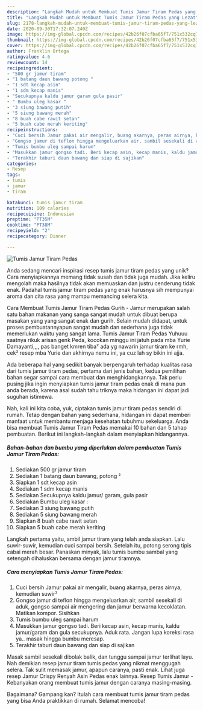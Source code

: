 ```yaml
---
description: "Langkah Mudah untuk Membuat Tumis Jamur Tiram Pedas yang Lezat"
title: "Langkah Mudah untuk Membuat Tumis Jamur Tiram Pedas yang Lezat"
slug: 2178-langkah-mudah-untuk-membuat-tumis-jamur-tiram-pedas-yang-lezat
date: 2020-09-30T17:32:07.240Z
image: https://img-global.cpcdn.com/recipes/42b26f07cfba65f7/751x532cq70/tumis-jamur-tiram-pedas-foto-resep-utama.jpg
thumbnail: https://img-global.cpcdn.com/recipes/42b26f07cfba65f7/751x532cq70/tumis-jamur-tiram-pedas-foto-resep-utama.jpg
cover: https://img-global.cpcdn.com/recipes/42b26f07cfba65f7/751x532cq70/tumis-jamur-tiram-pedas-foto-resep-utama.jpg
author: Franklin Ortega
ratingvalue: 4.6
reviewcount: 14
recipeingredient:
- "500 gr jamur tiram"
- "1 batang daun bawang potong "
- "1 sdt kecap asin"
- "1 sdm kecap manis"
- "Secukupnya kaldu jamur garam gula pasir"
- " Bumbu uleg kasar "
- "3 siung bawang putih"
- "5 siung bawang merah"
- "8 buah cabe rawit setan"
- "5 buah cabe merah keriting"
recipeinstructions:
- "Cuci bersih Jamur pakai air mengalir, buang akarnya, peras airnya, kemudian suwir²"
- "Gongso jamur di teflon hingga mengeluarkan air, sambil sesekali di aduk, gongso sampai air mengering dan jamur berwarna kecoklatan. Matikan kompor. Sisihkan"
- "Tumis bumbu uleg sampai harum"
- "Masukkan jamur gongso tadi. Beri kecap asin, kecap manis, kaldu jamur/garam dan gula secukupnya. Aduk rata. Jangan lupa koreksi rasa ya.. masak hingga bumbu meresap."
- "Terakhir taburi daun bawang dan siap di sajikan"
categories:
- Resep
tags:
- tumis
- jamur
- tiram

katakunci: tumis jamur tiram 
nutrition: 109 calories
recipecuisine: Indonesian
preptime: "PT35M"
cooktime: "PT38M"
recipeyield: "2"
recipecategory: Dinner

---
```



![Tumis Jamur Tiram Pedas](https://img-global.cpcdn.com/recipes/42b26f07cfba65f7/751x532cq70/tumis-jamur-tiram-pedas-foto-resep-utama.jpg)

Anda sedang mencari inspirasi resep tumis jamur tiram pedas yang unik? Cara menyiapkannya memang tidak susah dan tidak juga mudah. Jika keliru mengolah maka hasilnya tidak akan memuaskan dan justru cenderung tidak enak. Padahal tumis jamur tiram pedas yang enak harusnya sih mempunyai aroma dan cita rasa yang mampu memancing selera kita.

Cara Membuat Tumis Jamur Tiram Pedas Gurih - Jamur merupakan salah satu bahan makanan yang sanga sangat mudah untuk dibuat berupa masakan yang yang sangat enak dan gurih. Selain mudah didapat, untuk proses pembuatannyapun sangat mudah dan sederhana juga tidak memerlukan waktu yang sangat lama. Tumis Jamur Tiram Pedas Yuhuuu saatnya rikuk arisan genk Peda, kocokan minggu ini jatuh pada mba Yurie Damayanti,,,, pas banget kmren tiba² ada yg nawarin jamur tiram ke rmh, cek² resep mba Yurie dan akhirnya nemu ini, ya cuz lah sy bikin ini ajja.

Ada beberapa hal yang sedikit banyak berpengaruh terhadap kualitas rasa dari tumis jamur tiram pedas, pertama dari jenis bahan, kedua pemilihan bahan segar sampai cara membuat dan menghidangkannya. Tak perlu pusing jika ingin menyiapkan tumis jamur tiram pedas enak di mana pun anda berada, karena asal sudah tahu triknya maka hidangan ini dapat jadi suguhan istimewa.


Nah, kali ini kita coba, yuk, ciptakan tumis jamur tiram pedas sendiri di rumah. Tetap dengan bahan yang sederhana, hidangan ini dapat memberi manfaat untuk membantu menjaga kesehatan tubuhmu sekeluarga. Anda bisa membuat Tumis Jamur Tiram Pedas memakai 10 bahan dan 5 tahap pembuatan. Berikut ini langkah-langkah dalam menyiapkan hidangannya.

<!--inarticleads1-->

##### Bahan-bahan dan bumbu yang diperlukan dalam pembuatan Tumis Jamur Tiram Pedas:

1. Sediakan 500 gr jamur tiram
1. Sediakan 1 batang daun bawang, potong ²
1. Siapkan 1 sdt kecap asin
1. Sediakan 1 sdm kecap manis
1. Sediakan Secukupnya kaldu jamur/ garam, gula pasir
1. Sediakan  Bumbu uleg kasar :
1. Sediakan 3 siung bawang putih
1. Sediakan 5 siung bawang merah
1. Siapkan 8 buah cabe rawit setan
1. Siapkan 5 buah cabe merah keriting


Langkah pertama yaitu, ambil jamur tiram yang telah anda siapkan. Lalu suwir-suwir, kemudian cuci sampai bersih. Setelah itu, potong serong tipis cabai merah besar. Panaskan minyak, lalu tumis bumbu sambal yang setengah dihaluskan bersama dengan jamur tiramnya. 

<!--inarticleads2-->

##### Cara menyiapkan Tumis Jamur Tiram Pedas:

1. Cuci bersih Jamur pakai air mengalir, buang akarnya, peras airnya, kemudian suwir²
1. Gongso jamur di teflon hingga mengeluarkan air, sambil sesekali di aduk, gongso sampai air mengering dan jamur berwarna kecoklatan. Matikan kompor. Sisihkan
1. Tumis bumbu uleg sampai harum
1. Masukkan jamur gongso tadi. Beri kecap asin, kecap manis, kaldu jamur/garam dan gula secukupnya. Aduk rata. Jangan lupa koreksi rasa ya.. masak hingga bumbu meresap.
1. Terakhir taburi daun bawang dan siap di sajikan


Masak sambil sesekali dibolak balik, dan tunggu sampai jamur terlihat layu. Nah demikian resep jamur tiram tumis pedas yang nikmat menggugah selera. Tak sulit memasak jamur, apapun caranya, pasti enak. Lihat juga resep Jamur Crispy Renyah Asin Pedas enak lainnya. Resep Tumis Jamur - Kebanyakan orang membuat tumis jamur dengan caranya masing-masing. 

Bagaimana? Gampang kan? Itulah cara membuat tumis jamur tiram pedas yang bisa Anda praktikkan di rumah. Selamat mencoba!
